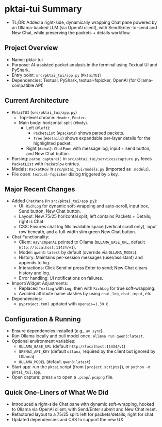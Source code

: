 # pktai-tui Summary

- TL;DR: Added a right-side, dynamically wrapping Chat pane powered by an Ollama-backed LLM (via OpenAI client), with Send/Enter-to-send and New Chat, while preserving the packets + details workflow.

## Project Overview
- Name: pktai-tui
- Purpose: AI-assisted packet analysis in the terminal using Textual UI and PyShark.
- Entry point: `src/pktai_tui/app.py` (`PktaiTUI`)
- Dependencies: Textual, PyShark, textual-fspicker, OpenAI (for Ollama-compatible API)

## Current Architecture
- `PktaiTUI` (`src/pktai_tui/app.py`)
  - Top-level chrome: `Header`, `Footer`.
  - Main body: horizontal split (`#body`).
    - Left (`#left`):
      - `PacketList` (`#packets`) shows parsed packets.
      - `Tree` (`#details`) shows expandable per-layer details for the highlighted packet.
    - Right (`#chat`): `ChatPane` with message log, input + send button, and New Chat button.
- Parsing: `parse_capture()` in `src/pktai_tui/services/capture.py` feeds `PacketList` with `PacketRow` entries.
- Models: `PacketRow` in `src/pktai_tui/models.py` (imported as `.models`).
- File open: `textual-fspicker` dialog triggered by `o` key.

## Major Recent Changes
- Added `ChatPane` (in `src/pktai_tui/app.py`):
  - UI: `RichLog` for dynamic soft-wrapping and auto-scroll, input box, Send button, New Chat button.
  - Layout: New 75/25 horizontal split; left contains Packets + Details; right is Chat.
  - CSS: Ensures chat log fills available space (vertical scroll only), input row beneath, and a full-width slim green New Chat button.
- Chat Functionality:
  - Client: `AsyncOpenAI` pointed to Ollama (`OLLAMA_BASE_URL`, default `http://localhost:11434/v1`).
  - Model: `qwen3:latest` by default (override via `OLLAMA_MODEL`).
  - History: Maintains per-session messages (user/assistant) and appends to log.
  - Interactions: Click Send or press Enter to send; New Chat clears history and log.
  - Error handling: UI notifications on failures.
- Import/Widget Adjustments:
  - Replaced `TextLog` with `Log`, then with `RichLog` for true soft-wrapping.
  - Avoided attribute name clashes by using `chat_log`, `chat_input`, etc.
- Dependencies:
  - `pyproject.toml` updated with `openai>=1.30.0`.

## Configuration & Running
- Ensure dependencies installed (e.g., `uv sync`).
- Run Ollama locally and pull model once: `ollama run qwen3:latest`.
- Optional environment variables:
  - `OLLAMA_BASE_URL` (default `http://localhost:11434/v1`)
  - `OPENAI_API_KEY` (default `ollama`, required by the client but ignored by Ollama)
  - `OLLAMA_MODEL` (default `qwen3:latest`)
- Start app: run the `pktai` script (from `[project.scripts]`), or `python -m pktai_tui.app`.
- Open capture: press `o` to open a `.pcap`/`.pcapng` file.

## Quick One-Liners of What We Did
- Introduced a right-side Chat pane with dynamic soft-wrapping, hooked to Ollama via OpenAI client, with Send/Enter submit and New Chat reset.
- Refactored layout to a 75/25 split: left for packets/details, right for chat.
- Updated dependencies and CSS to support the new UX.
